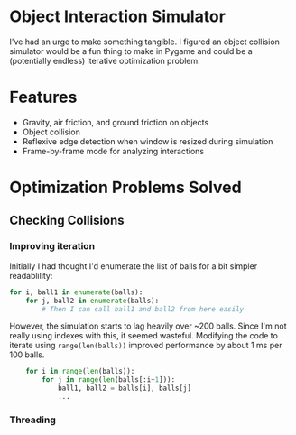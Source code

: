 # Object Interaction Simulator

I've had an urge to make something tangible. I figured an object collision simulator would be a fun thing to make in Pygame and could be a (potentially endless) iterative optimization problem. 

# Features

- Gravity, air friction, and ground friction on objects
- Object collision
- Reflexive edge detection when window is resized during simulation
- Frame-by-frame mode for analyzing interactions

# Optimization Problems Solved

## Checking Collisions

### Improving iteration
Initially I had thought I'd enumerate the list of balls for a bit simpler readablility:

```python
for i, ball1 in enumerate(balls):
    for j, ball2 in enumerate(balls):
        # Then I can call ball1 and ball2 from here easily
```

However, the simulation starts to lag heavily over ~200 balls. Since I'm not really using indexes with this, it seemed wasteful. Modifying the code to iterate using `range(len(balls))` improved performance by about 1 ms per 100 balls.

```python
    for i in range(len(balls)):
        for j in range(len(balls[:i+1])):
            ball1, ball2 = balls[i], balls[j]
            ...
```

### Threading


